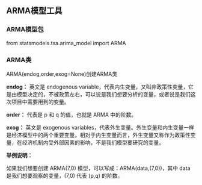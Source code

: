 ## ARMA模型工具

### ARMA模型包
from statsmodels.tsa.arima_model import ARMA

### ARMA类 
ARMA(endog,order,exog=None)创建ARMA类

__endog：__ 英文是 endogenous variable，代表内生变量，又叫非政策性变量，它是由模型决定的，不被政策左右，可以说是我们想要分析的变量，或者说是我们这次项目中需要用到的变量。

__order：__ 代表是 p 和 q 的值，也就是 ARMA 中的阶数。

__exog：__ 英文是 exogenous variables，代表外生变量。外生变量和内生变量一样是经济模型中的两个重要变量。相对于内生变量而言，外生变量又称作为政策性变量，在经济机制内受外部因素的影响，不是我们模型要研究的变量。

__举例说明：__

如果我们想要创建 ARMA(7,0) 模型，可以写成：ARMA(data,(7,0))，其中 data 是我们想要观察的变量，(7,0) 代表 (p,q) 的阶数。
